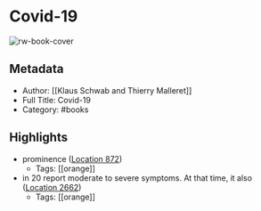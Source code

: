 # Covid-19

![rw-book-cover](https://m.media-amazon.com/images/I/71zLDlFUBdL._SY160.jpg)

## Metadata
- Author: [[Klaus Schwab and Thierry Malleret]]
- Full Title: Covid-19
- Category: #books

## Highlights
- prominence ([Location 872](https://readwise.io/to_kindle?action=open&asin=B08CRZ9VZB&location=872))
    - Tags: [[orange]] 
- in 20 report moderate to severe symptoms. At that time, it also ([Location 2662](https://readwise.io/to_kindle?action=open&asin=B08CRZ9VZB&location=2662))
    - Tags: [[orange]] 
